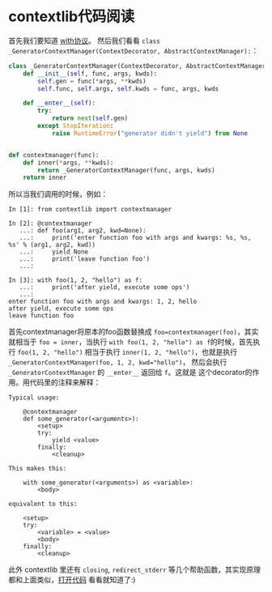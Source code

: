 # contextlib代码阅读

首先我们要知道 [with协议](https://www.python.org/dev/peps/pep-0343/)。
然后我们看看 `class _GeneratorContextManager(ContextDecorator, AbstractContextManager):`：

```python
class _GeneratorContextManager(ContextDecorator, AbstractContextManager):
    def __init__(self, func, args, kwds):
        self.gen = func(*args, **kwds)
        self.func, self.args, self.kwds = func, args, kwds

    def __enter__(self):
        try:
            return next(self.gen)
        except StopIteration:
            raise RuntimeError("generator didn't yield") from None


def contextmanager(func):
    def inner(*args, **kwds):
        return _GeneratorContextManager(func, args, kwds)
    return inner
```

所以当我们调用的时候，例如：

```
In [1]: from contextlib import contextmanager

In [2]: @contextmanager
   ...: def foo(arg1, arg2, kwd=None):
   ...:     print('enter function foo with args and kwargs: %s, %s, %s' % (arg1, arg2, kwd))
   ...:     yield None
   ...:     print('leave function foo')
   ...:

In [3]: with foo(1, 2, "hello") as f:
   ...:     print('after yield, execute some ops')
   ...:
enter function foo with args and kwargs: 1, 2, hello
after yield, execute some ops
leave function foo
```

首先contextmanager将原本的foo函数替换成 `foo=contextmanager(foo)`，其实就相当于
`foo = inner`，当执行 `with foo(1, 2, "hello") as f`的时候，首先执行 `foo(1, 2, "hello")`
相当于执行 `inner(1, 2, "hello")`，也就是执行 `_GeneratorContextManager(foo, 1, 2, kwd="hello")`，
然后会执行 `_GeneratorContextManager` 的 `__enter__` 返回给 `f`。这就是
这个decorator的作用。用代码里的注释来解释：

```
Typical usage:

    @contextmanager
    def some_generator(<arguments>):
        <setup>
        try:
            yield <value>
        finally:
            <cleanup>

This makes this:

    with some_generator(<arguments>) as <variable>:
        <body>

equivalent to this:

    <setup>
    try:
        <variable> = <value>
        <body>
    finally:
        <cleanup>
```

此外 contextlib 里还有 `closing`, `redirect_stderr` 等几个帮助函数，其实现原理
都和上面类似，[打开代码](https://github.com/jiajunhuang/cpython/blob/annotation/Lib/contextlib.py)
看看就知道了:)
